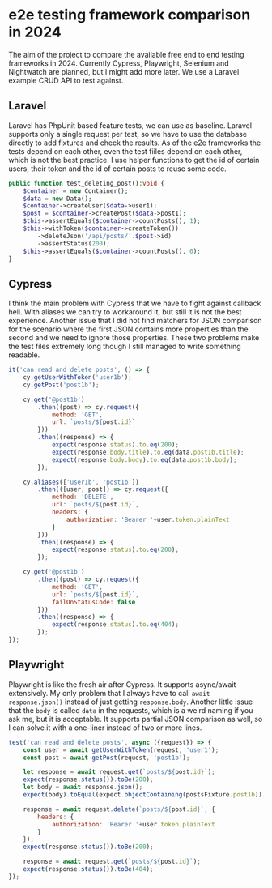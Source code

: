 # e2e testing framework comparison in 2024
The aim of the project to compare the available free end to end testing frameworks in 2024.
Currently Cypress, Playwright, Selenium and Nightwatch are planned, but I might add more later.
We use a Laravel example CRUD API to test against.

## Laravel
Laravel has PhpUnit based feature tests, we can use as baseline.
Laravel supports only a single request per test, so we have to use the database directly to add fixtures and check the results.
As of the e2e frameworks the tests depend on each other, even the test fiiles depend on each other, which is not the best practice.
I use helper functions to get the id of certain users, their token and the id of certain posts to reuse some code.

```php
public function test_deleting_post():void {
	$container = new Container();
	$data = new Data();
	$container->createUser($data->user1);
	$post = $container->createPost($data->post1);
	$this->assertEquals($container->countPosts(), 1);
	$this->withToken($container->createToken())
		->deleteJson('/api/posts/'.$post->id)
		->assertStatus(200);
	$this->assertEquals($container->countPosts(), 0);
}
```

## Cypress

I think the main problem with Cypress that we have to fight against callback hell. With aliases we can try to workaround it, but still it is not the best experience.
Another issue that I did not find matchers for JSON comparison for the scenario where the first JSON contains more properties than the second and we need to ignore those properties.
These two problems make the test files extremely long though I still managed to write something readable.

```js
it('can read and delete posts', () => {
	cy.getUserWithToken('user1b');
	cy.getPost('post1b');

	cy.get('@post1b')
		.then((post) => cy.request({
			method: 'GET', 
			url: `posts/${post.id}`
		}))
		.then((response) => {
			expect(response.status).to.eq(200);
			expect(response.body.title).to.eq(data.post1b.title);
			expect(response.body.body).to.eq(data.post1b.body);
		});

	cy.aliases(['user1b', 'post1b'])
		.then(([user, post]) => cy.request({
			method: 'DELETE',
			url: `posts/${post.id}`,
			headers: {
				authorization: 'Bearer '+user.token.plainText
			}
		}))
		.then((response) => {
			expect(response.status).to.eq(200);
		});

	cy.get('@post1b')
		.then((post) => cy.request({
			method: 'GET', 
			url: `posts/${post.id}`,
			failOnStatusCode: false
		}))
		.then((response) => {
			expect(response.status).to.eq(404);
		});
});
```

## Playwright
Playwright is like the fresh air after Cypress. It supports async/await extensively. My only problem that I always have to call `await response.json()` instead of just getting `response.body`.
Another little issue that the `body` is called `data` in the requests, which is a weird naming if you ask me, but it is acceptable.
It supports partial JSON comparison as well, so I can solve it with a one-liner instead of two or more lines.

```js
test('can read and delete posts', async ({request}) => {
	const user = await getUserWithToken(request, 'user1');
	const post = await getPost(request, 'post1b');

	let response = await request.get(`posts/${post.id}`);
	expect(response.status()).toBe(200);
	let body = await response.json();
	expect(body).toEqual(expect.objectContaining(postsFixture.post1b));

	response = await request.delete(`posts/${post.id}`, {
		headers: {
			authorization: 'Bearer '+user.token.plainText
		}
	});
	expect(response.status()).toBe(200);

	response = await request.get(`posts/${post.id}`);
	expect(response.status()).toBe(404);
});
```

